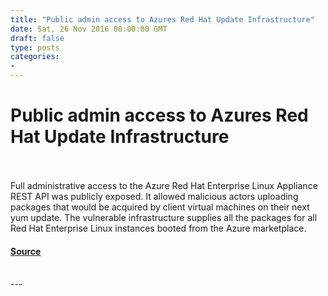 ```yaml
---
title: "Public admin access to Azures Red Hat Update Infrastructure"
date: Sat, 26 Nov 2016 00:00:00 GMT
draft: false
type: posts
categories: 
- 
---
```

# Public admin access to Azures Red Hat Update Infrastructure

<br/>

<br/>
Full administrative access to the Azure Red Hat Enterprise Linux Appliance REST API was publicly exposed. It allowed malicious actors uploading packages that would be acquired by client virtual machines on their next yum update. The vulnerable infrastructure supplies all the packages for all Red Hat Enterprise Linux instances booted from the Azure marketplace.

#### [Source](https://www.cloudvulndb.org/admin-azure-rh-update-infrastructure)

<br/>
---
